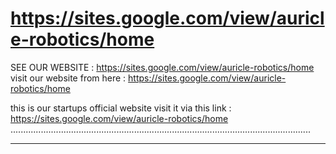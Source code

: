 # https://sites.google.com/view/auricle-robotics/home
SEE OUR WEBSITE : https://sites.google.com/view/auricle-robotics/home
visit our website from here : https://sites.google.com/view/auricle-robotics/home

this is our startups official website visit it via this link : https://sites.google.com/view/auricle-robotics/home
.......................................................................................................................
___________________________________________________________________________________________________________________________
